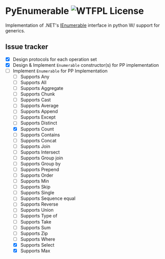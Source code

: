 # PyEnumerable ![WTFPL License](http://www.wtfpl.net/wp-content/uploads/2012/12/wtfpl-badge-4.png)

Implementation of .NET's [IEnumerable](https://learn.microsoft.com/en-us/dotnet/api/system.collections.generic.ienumerable-1?view=net-9.0) interface in python W/ support for generics.

## Issue tracker
- [x] Design protocols for each operation set
- [x] Design & Implement `Enumerable` constructor(s) for PP implementation
- [ ] Implement `Enumerable` for PP Implementation
    - [ ] Supports Any
    - [ ] Supports All
    - [ ] Supports Aggregate
    - [ ] Supports Chunk
    - [ ] Supports Cast
    - [ ] Supports Average
    - [ ] Supports Append
    - [ ] Supports Except
    - [ ] Supports Distinct
    - [x] Supports Count
    - [ ] Supports Contains
    - [ ] Supports Concat
    - [ ] Supports Join
    - [ ] Supports Intersect
    - [ ] Supports Group join
    - [ ] Supports Group by
    - [ ] Supports Prepend
    - [ ] Supports Order
    - [ ] Supports Min
    - [ ] Supports Skip
    - [ ] Supports Single
    - [ ] Supports Sequence equal
    - [ ] Supports Reverse
    - [ ] Supports Union
    - [ ] Supports Type of
    - [ ] Supports Take
    - [ ] Supports Sum
    - [ ] Supports Zip
    - [ ] Supports Where
    - [x] Supports Select
    - [x] Supports Max
